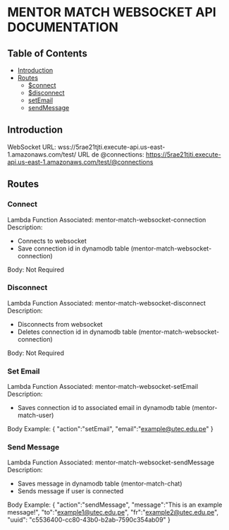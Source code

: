 
# MENTOR MATCH WEBSOCKET API DOCUMENTATION

## Table of Contents

- [Introduction](#introduction)
- [Routes](#routes)
    - [$connect](#connect)
    - [$disconnect](#disconnect)
    - [setEmail](#set-email)
    - [sendMessage](#send-message)

## Introduction
WebSocket URL: wss://5rae21tjti.execute-api.us-east-1.amazonaws.com/test/
URL de @connections: https://5rae21tjti.execute-api.us-east-1.amazonaws.com/test/@connections

## Routes

### Connect

Lambda Function Associated: mentor-match-websocket-connection <br>
Description:
- Connects to websocket
- Save connection id in dynamodb table (mentor-match-websocket-connection)

Body: Not Required

### Disconnect

Lambda Function Associated: mentor-match-websocket-disconnect <br>
Description:
- Disconnects from websocket
- Deletes connection id in dynamodb table (mentor-match-websocket-connection)

Body: Not Required

### Set Email

Lambda Function Associated: mentor-match-websocket-setEmail <br>
Description:
- Saves connection id to associated email in dynamodb table (mentor-match-user)

Body Example:
{
    "action":"setEmail",
    "email":"example@utec.edu.pe"
}

### Send Message

Lambda Function Associated: mentor-match-websocket-sendMessage <br>
Description:
- Saves message in dynamodb table (mentor-match-chat)
- Sends message if user is connected

Body Example:
{
    "action":"sendMessage",
    "message":"This is an example message!",
    "to":"example1@utec.edu.pe",
    "fr":"example2@utec.edu.pe",
    "uuid": "c5536400-cc80-43b0-b2ab-7590c354ab09"
}
